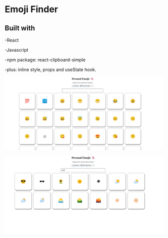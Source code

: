 # Emoji Finder


## Built with

-React

-Javascript

-npm package: react-clipboard-simple

-plus: inline style, props and useState hook.

![](./emoji-1.png)

![](./emoji-2.png)



